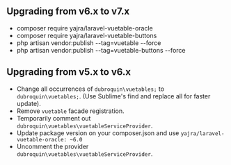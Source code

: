 ## Upgrading from v6.x to v7.x
  - composer require yajra/laravel-vuetable-oracle 
  - composer require yajra/laravel-vuetable-buttons
  - php artisan vendor:publish --tag=vuetable --force
  - php artisan vendor:publish --tag=vuetable-buttons --force

## Upgrading from v5.x to v6.x
  - Change all occurrences of `dubroquin\vuetables;` to `dubroquin\vuetables;`. (Use Sublime's find and replace all for faster update). 
  - Remove `vuetable` facade registration.
  - Temporarily comment out `dubroquin\vuetables\vuetableServiceProvider`.
  - Update package version on your composer.json and use `yajra/laravel-vuetable-oracle: ~6.0`
  - Uncomment the provider `dubroquin\vuetables\vuetableServiceProvider`. 
